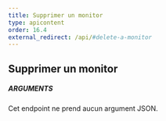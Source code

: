```yaml
---
title: Supprimer un monitor
type: apicontent
order: 16.4
external_redirect: /api/#delete-a-monitor
---
```


## Supprimer un monitor
##### ARGUMENTS

Cet endpoint ne prend aucun argument JSON.

